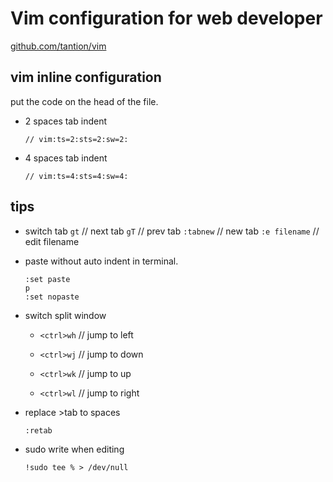 # Vim configuration for web developer

[github.com/tantion/vim](//github.com/tantion/vim)

## vim inline configuration

put the code on the head of the file.

- 2 spaces tab indent

    `// vim:ts=2:sts=2:sw=2:`

- 4 spaces tab indent

    `// vim:ts=4:sts=4:sw=4:`

## tips

- switch tab
    `gt` // next tab
    `gT` // prev tab
    `:tabnew` // new tab
    `:e filename` // edit filename

- paste without auto indent in terminal.

    ```shell
    :set paste
    p
    :set nopaste
    ```

- switch split window

    * `<ctrl>wh` // jump to left
        
    * `<ctrl>wj` // jump to down
        
    * `<ctrl>wk` // jump to up
        
    * `<ctrl>wl` // jump to right

- replace >tab to spaces

    `:retab`

- sudo write when editing

    `!sudo tee % > /dev/null`

